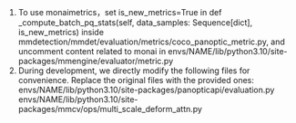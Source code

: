 1. To use monaimetrics，set is_new_metrics=True in def _compute_batch_pq_stats(self, data_samples: Sequence[dict], is_new_metrics) inside mmdetection/mmdet/evaluation/metrics/coco_panoptic_metric.py, and uncomment content related to monai in envs/NAME/lib/python3.10/site-packages/mmengine/evaluator/metric.py
2. During development, we directly modify the following files for convenience. Replace the original files with the provided ones:
envs/NAME/lib/python3.10/site-packages/panopticapi/evaluation.py  envs/NAME/lib/python3.10/site-packages/mmcv/ops/multi_scale_deform_attn.py
